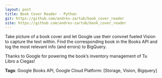```yaml
---
layout: post
title: Book Cover Reader - Python
git: https://github.com/andres-zartab/book_cover_reader
site: https://github.com/andres-zartab/book_cover_reader
---
```


Take picture of a book cover and let Google use their convnet fueled Vision to capture the text within. Find the corresponding book in the Books API and log the most relevant info (and errors) to BigQuery.

Thanks to Google for powering the book’s inventory management of Tu Libro a Ciegas!

__Tags__: Google Books API, Google Cloud Platform: [Storage, Vision, Bigquery]